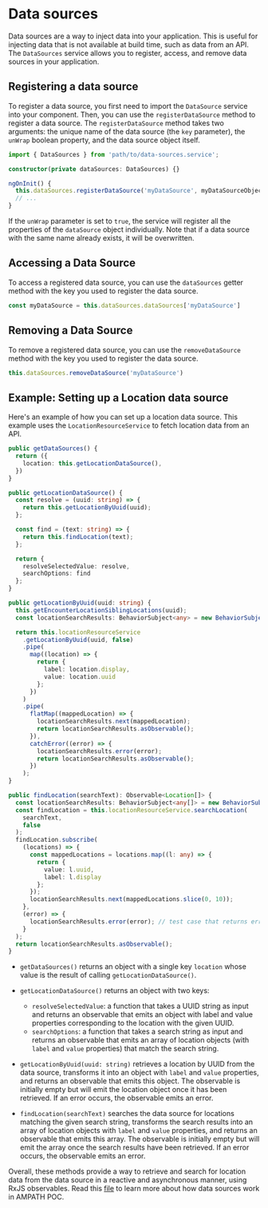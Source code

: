 # Data sources

Data sources are a way to inject data into your application. This is useful for injecting data that is not available at build time, such as data from an API. The `DataSources` service allows you to register, access, and remove data sources in your application.

## Registering a data source

To register a data source, you first need to import the `DataSource` service into your component. Then, you can use the `registerDataSource` method to register a data source. The `registerDataSource` method takes two arguments: the unique name of the data source (the `key` parameter), the `unWrap` boolean property, and the data source object itself.

```ts
import { DataSources } from 'path/to/data-sources.service';

constructor(private dataSources: DataSources) {}

ngOnInit() {
  this.dataSources.registerDataSource('myDataSource', myDataSourceObject, false)
  // ...
}
```

If the `unWrap` parameter is set to `true`, the service will register all the properties of the `dataSource` object individually. Note that if a data source with the same name already exists, it will be overwritten.

## Accessing a Data Source

To access a registered data source, you can use the `dataSources` getter method with the key you used to register the data source.

```ts
const myDataSource = this.dataSources.dataSources['myDataSource']
```

## Removing a Data Source

To remove a registered data source, you can use the `removeDataSource` method with the key you used to register the data source.

```ts
this.dataSources.removeDataSource('myDataSource')
```

## Example: Setting up a Location data source

Here's an example of how you can set up a location data source. This example uses the `LocationResourceService` to fetch location data from an API.

```ts
public getDataSources() {
  return ({
    location: this.getLocationDataSource(),
  })
}

public getLocationDataSource() {
  const resolve = (uuid: string) => {
    return this.getLocationByUuid(uuid);
  };

  const find = (text: string) => {
    return this.findLocation(text);
  };

  return {
    resolveSelectedValue: resolve,
    searchOptions: find
  };
}

public getLocationByUuid(uuid: string) {
  this.getEncounterLocationSiblingLocations(uuid);
  const locationSearchResults: BehaviorSubject<any> = new BehaviorSubject([]);

  return this.locationResourceService
    .getLocationByUuid(uuid, false)
    .pipe(
      map((location) => {
        return {
          label: location.display,
          value: location.uuid
        };
      })
    )
    .pipe(
      flatMap((mappedLocation) => {
        locationSearchResults.next(mappedLocation);
        return locationSearchResults.asObservable();
      }),
      catchError((error) => {
        locationSearchResults.error(error);
        return locationSearchResults.asObservable();
      })
    );
}

public findLocation(searchText): Observable<Location[]> {
  const locationSearchResults: BehaviorSubject<any[]> = new BehaviorSubject([]);
  const findLocation = this.locationResourceService.searchLocation(
    searchText,
    false
  );
  findLocation.subscribe(
    (locations) => {
      const mappedLocations = locations.map((l: any) => {
        return {
          value: l.uuid,
          label: l.display
        };
      });
      locationSearchResults.next(mappedLocations.slice(0, 10));
    },
    (error) => {
      locationSearchResults.error(error); // test case that returns error
    }
  );
  return locationSearchResults.asObservable();
}
```

- `getDataSources()` returns an object with a single key `location` whose value is the result of calling `getLocationDataSource()`.
- `getLocationDataSource()` returns an object with two keys:

  - `resolveSelectedValue`: a function that takes a UUID string as input and returns an observable that emits an object with label and value properties corresponding to the location with the given UUID.
  - `searchOptions`: a function that takes a search string as input and returns an observable that emits an array of location objects (with `label` and `value` properties) that match the search string.

- `getLocationByUuid(uuid: string)` retrieves a location by UUID from the data source, transforms it into an object with `label` and `value` properties, and returns an observable that emits this object. The observable is initially empty but will emit the location object once it has been retrieved. If an error occurs, the observable emits an error.
- `findLocation(searchText)` searches the data source for locations matching the given search string, transforms the search results into an array of location objects with `label` and `value` properties, and returns an observable that emits this array. The observable is initially empty but will emit the array once the search results have been retrieved. If an error occurs, the observable emits an error.

Overall, these methods provide a way to retrieve and search for location data from the data source in a reactive and asynchronous manner, using RxJS observables. Read this [file](https://github.com/AMPATH/ng2-amrs/blob/084b33460856ed816d43852fc2eb37db3671a9da/src/app/patient-dashboard/common/formentry/form-data-source.service.ts#L1) to learn more about how data sources work in AMPATH POC.
